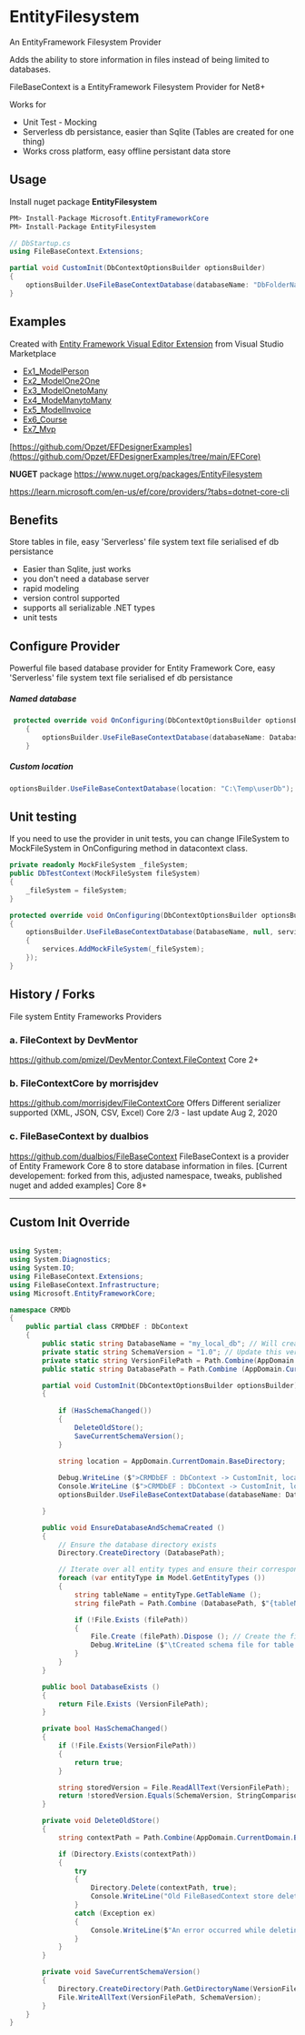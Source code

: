# EntityFilesystem
An EntityFramework Filesystem Provider

Adds the ability to store information in files instead of being limited to databases.

FileBaseContext is a EntityFramework Filesystem Provider for Net8+

Works for
- Unit Test - Mocking
- Serverless db persistance, easier than Sqlite (Tables are created for one thing)
- Works cross platform, easy offline persistant data store
  
## Usage

Install nuget package **EntityFilesystem**
```csharp
PM> Install-Package Microsoft.EntityFrameworkCore
PM> Install-Package EntityFilesystem
```

```csharp
// DbStartup.cs
using FileBaseContext.Extensions;

partial void CustomInit(DbContextOptionsBuilder optionsBuilder)
{
    optionsBuilder.UseFileBaseContextDatabase(databaseName: "DbFolderName");
}
```

## Examples 

Created with [Entity Framework Visual Editor Extension](https://marketplace.visualstudio.com/items?itemName=michaelsawczyn.EFDesigner2022) from Visual Studio Marketplace

 - [Ex1_ModelPerson](https://github.com/Opzet/EFDesignerExamples/tree/main/EFCore/Ex1_ModelPerson)
 - [Ex2_ModelOne2One](https://github.com/Opzet/EFDesignerExamples/tree/main/EFCore/Ex2_ModelOne2One)
 - [Ex3_ModelOnetoMany](https://github.com/Opzet/EFDesignerExamples/tree/main/EFCore/Ex3_ModelOnetoMany)
 - [Ex4_ModeManytoMany](https://github.com/Opzet/EFDesignerExamples/tree/main/EFCore/Ex4_ModeManytoMany)
 - [Ex5_ModelInvoice](https://github.com/Opzet/EFDesignerExamples/tree/main/EFCore/Ex5_ModelInvoice)
 - [Ex6_Course](https://github.com/Opzet/EFDesignerExamples/tree/main/EFCore/Ex6_Course)
 - [Ex7_Mvp](https://github.com/Opzet/EFDesignerExamples/tree/main/EFCore/Ex7_Mvp)
   
[https://github.com/Opzet/EFDesignerExamples](https://github.com/Opzet/EFDesignerExamples/tree/main/EFCore)

**NUGET** package https://www.nuget.org/packages/EntityFilesystem 

https://learn.microsoft.com/en-us/ef/core/providers/?tabs=dotnet-core-cli

## Benefits
Store tables in file, easy 'Serverless' file system text file serialised ef db persistance

- Easier than Sqlite, just works 
- you don't need a database server
- rapid modeling
- version control supported
- supports all serializable .NET types
- unit tests


## Configure Provider
Powerful file based database provider for Entity Framework Core, easy 'Serverless' file system text file serialised ef db persistance
##### Named database 
```cs
 protected override void OnConfiguring(DbContextOptionsBuilder optionsBuilder)
    {
        optionsBuilder.UseFileBaseContextDatabase(databaseName: DatabaseName); 
    }
```
##### Custom location
```cs
optionsBuilder.UseFileBaseContextDatabase(location: "C:\Temp\userDb");
```

## Unit testing
If you need to use the provider in unit tests, you can change IFileSystem to MockFileSystem in OnConfiguring method in datacontext class.

```cs
private readonly MockFileSystem _fileSystem;
public DbTestContext(MockFileSystem fileSystem)
{
    _fileSystem = fileSystem;
}

protected override void OnConfiguring(DbContextOptionsBuilder optionsBuilder)
{
    optionsBuilder.UseFileBaseContextDatabase(DatabaseName, null, services =>
    {
        services.AddMockFileSystem(_fileSystem);
    });
}
```
## History / Forks

File system Entity Frameworks Providers

### a. FileContext by DevMentor 
https://github.com/pmizel/DevMentor.Context.FileContext
Core 2+ 

### b. FileContextCore by morrisjdev
https://github.com/morrisjdev/FileContextCore
Offers Different serializer supported (XML, JSON, CSV, Excel) 
Core 2/3 - last update Aug 2, 2020

### c. FileBaseContext by dualbios
https://github.com/dualbios/FileBaseContext
FileBaseContext is a provider of Entity Framework Core 8 to store database information in files. 
[Current developement: forked from this, adjusted namespace, tweaks, published nuget and added examples] 
Core 8+ 

---


## Custom Init Override

```cs

using System;
using System.Diagnostics;
using System.IO;
using FileBaseContext.Extensions;
using FileBaseContext.Infrastructure;
using Microsoft.EntityFrameworkCore;

namespace CRMDb
{
    public partial class CRMDbEF : DbContext
    {
        public static string DatabaseName = "my_local_db"; // Will create folder \bin\my_local_db and tables.json files
        private static string SchemaVersion = "1.0"; // Update this version when schema changes
        private static string VersionFilePath = Path.Combine(AppDomain.CurrentDomain.BaseDirectory, DatabaseName, "schema_version.txt");
        public static string DatabasePath = Path.Combine (AppDomain.CurrentDomain.BaseDirectory, DatabaseName);

        partial void CustomInit(DbContextOptionsBuilder optionsBuilder)
        {
        
            if (HasSchemaChanged())
            {
                DeleteOldStore();
                SaveCurrentSchemaVersion();
            }

            string location = AppDomain.CurrentDomain.BaseDirectory;
            
            Debug.WriteLine ($">CRMDbEF : DbContext -> CustomInit, location: '{location}, databaseName: '{DatabaseName}'");
            Console.WriteLine ($">CRMDbEF : DbContext -> CustomInit, location: '{location}, databaseName: '{DatabaseName}'");
            optionsBuilder.UseFileBaseContextDatabase(databaseName: DatabaseName, location: location);

        }

        public void EnsureDatabaseAndSchemaCreated ()
        {
            // Ensure the database directory exists
            Directory.CreateDirectory (DatabasePath);

            // Iterate over all entity types and ensure their corresponding files are created
            foreach (var entityType in Model.GetEntityTypes ())
            {
                string tableName = entityType.GetTableName ();
                string filePath = Path.Combine (DatabasePath, $"{tableName}.json");

                if (!File.Exists (filePath))
                {
                    File.Create (filePath).Dispose (); // Create the file and close it immediately
                    Debug.WriteLine ($"\tCreated schema file for table: {tableName}");
                }
            }
        }

        public bool DatabaseExists ()
        {
            return File.Exists (VersionFilePath);
        }

        private bool HasSchemaChanged()
        {
            if (!File.Exists(VersionFilePath))
            {
                return true;
            }

            string storedVersion = File.ReadAllText(VersionFilePath);
            return !storedVersion.Equals(SchemaVersion, StringComparison.OrdinalIgnoreCase);
        }

        private void DeleteOldStore()
        {
            string contextPath = Path.Combine(AppDomain.CurrentDomain.BaseDirectory, DatabaseName);

            if (Directory.Exists(contextPath))
            {
                try
                {
                    Directory.Delete(contextPath, true);
                    Console.WriteLine("Old FileBasedContext store deleted successfully.");
                }
                catch (Exception ex)
                {
                    Console.WriteLine($"An error occurred while deleting the context store: {ex.Message}");
                }
            }
        }

        private void SaveCurrentSchemaVersion()
        {
            Directory.CreateDirectory(Path.GetDirectoryName(VersionFilePath));
            File.WriteAllText(VersionFilePath, SchemaVersion);
        }
    }
}
```



